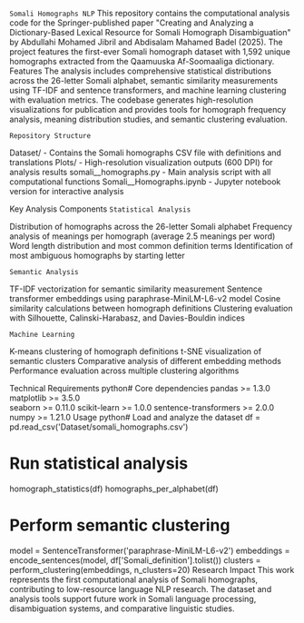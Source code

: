 ``Somali Homographs NLP``
This repository contains the computational analysis code for the Springer-published paper "Creating and Analyzing a Dictionary-Based Lexical Resource for Somali Homograph Disambiguation" by Abdullahi Mohamed Jibril and Abdisalam Mahamed Badel (2025). The project features the first-ever Somali homograph dataset with 1,592 unique homographs extracted from the Qaamuuska Af-Soomaaliga dictionary.
Features
The analysis includes comprehensive statistical distributions across the 26-letter Somali alphabet, semantic similarity measurements using TF-IDF and sentence transformers, and machine learning clustering with evaluation metrics. The codebase generates high-resolution visualizations for publication and provides tools for homograph frequency analysis, meaning distribution studies, and semantic clustering evaluation.


``Repository Structure``

Dataset/ - Contains the Somali homographs CSV file with definitions and translations
Plots/ - High-resolution visualization outputs (600 DPI) for analysis results
somali__homographs.py - Main analysis script with all computational functions
Somali__Homographs.ipynb - Jupyter notebook version for interactive analysis

Key Analysis Components
``Statistical Analysis``

Distribution of homographs across the 26-letter Somali alphabet
Frequency analysis of meanings per homograph (average 2.5 meanings per word)
Word length distribution and most common definition terms
Identification of most ambiguous homographs by starting letter

``Semantic Analysis``

TF-IDF vectorization for semantic similarity measurement
Sentence transformer embeddings using paraphrase-MiniLM-L6-v2 model
Cosine similarity calculations between homograph definitions
Clustering evaluation with Silhouette, Calinski-Harabasz, and Davies-Bouldin indices

``Machine Learning``

K-means clustering of homograph definitions
t-SNE visualization of semantic clusters
Comparative analysis of different embedding methods
Performance evaluation across multiple clustering algorithms

Technical Requirements
python# Core dependencies
pandas >= 1.3.0
matplotlib >= 3.5.0  
seaborn >= 0.11.0
scikit-learn >= 1.0.0
sentence-transformers >= 2.0.0
numpy >= 1.21.0
Usage
python# Load and analyze the dataset
df = pd.read_csv('Dataset/somali_homographs.csv')

# Run statistical analysis
homograph_statistics(df)
homographs_per_alphabet(df)

# Perform semantic clustering
model = SentenceTransformer('paraphrase-MiniLM-L6-v2')
embeddings = encode_sentences(model, df['Somali_definition'].tolist())
clusters = perform_clustering(embeddings, n_clusters=20)
Research Impact
This work represents the first computational analysis of Somali homographs, contributing to low-resource language NLP research. The dataset and analysis tools support future work in Somali language processing, disambiguation systems, and comparative linguistic studies.
